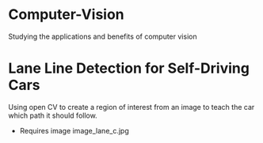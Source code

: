 # Computer-Vision

Studying the applications and benefits of computer vision

# Lane Line Detection for Self-Driving Cars
Using open CV to create a region of interest from an image to teach the car which path it should follow.

- Requires image image_lane_c.jpg
